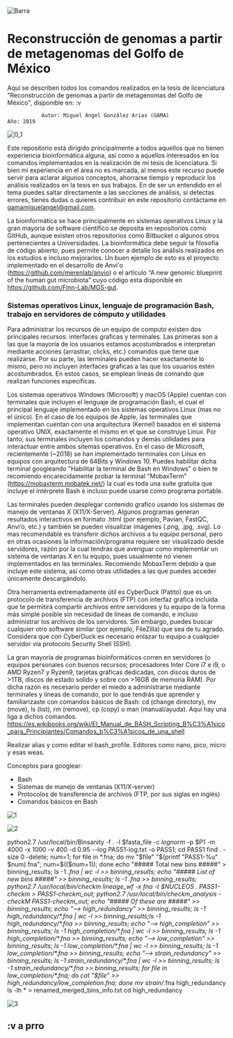 ![Barra](https://user-images.githubusercontent.com/51969194/68169367-74d35c80-ff31-11e9-87e3-6dd06aa1737d.png)

# Reconstrucción de genomas a partir de metagenomas del Golfo de México
Aquí se describen todos los comandos realizados en la tesis de licenciatura "Reconstrucción de genomas a partir de metagenomas del Golfo de México", disponible en: :v

               Autor: Miguel Ángel González Arias (GAMA)                             Año: 2019
                    
                    
![0_1](https://user-images.githubusercontent.com/51969194/68175336-7e1af400-ff46-11e9-9d40-f3f6bf402ca3.png)

Este repositorio está dirigido principalmente a todos aquellos que no tienen experiencia bioinformática alguna, así como a aquellos interesados en los comandos implementados en la realización de mi tesis de licenciatura. Si bien mi experiencia en el área no es marcada, al menos este recurso puede servir para aclarar algunos conceptos, ahorrarse tiempo y reproducir los análisis realizados en la tesis en sus trabajos. En de ser un entendido en el tema puedes saltar directamente a las secciones de análisis, si detectas errores, tienes dudas o quieres contribuir en este repositorio contáctame en gamamiguelangel@gmail.com.

La bioinformática se hace principalmente en sistemas operativos Linux y la gran mayoría de software científico se deposita en repositorios como GitHub, aunque existen otros repositorios como Bitbucket o algunos otros pertenecientes a Universidades. La bioinformática debe seguir la filosofía de código abierto, pues permite conocer a detalle los análisis realizados en los estudios e incluso mejorarlos. Un buen ejemplo de esto es el proyecto implementado en el desarrollo de Anvi'o (https://github.com/merenlab/anvio) o el artículo “A new genomic blueprint of the human gut microbiota” cuyo código esta disponible en https://github.com/Finn-Lab/MGS-gut. 

### Sistemas operativos Linux, lenguaje de programación Bash, trabajo en servidores de cómputo y utilidades 
Para administrar los recursos de un equipo de computo existen dos principales recursos: interfaces graficas y terminales. Las primeras son a las que la mayoría de los usuarios estamos acostumbrados e interpretan mediante acciones (arrastrar, clicks, etc.) comandos que tiene que realizarse. Por su parte, las terminales pueden hacer exactamente lo mismo, pero no incluyen interfaces graficas a las que los usuarios estén acostumbrados. En estos casos, se emplean líneas de comando que realizan funciones específicas. 

Los sistemas operativos Windows (Microsoft) y macOS (Apple) cuentan con terminales que incluyen el lenguaje de programación Bash, el cual el principal lenguaje implementado en los sistemas operativos Linux (mas no el único). En el caso de los equipos de Apple, las terminales que implementan cuentan con una arquitectura (Kernel) basados en el sistema operativo UNIX, exactamente el mismo en el que se construye Linux. Por tanto, sus terminales incluyen los comandos y demás utilidades para interactuar entre ambos sitemas operativos. En el caso de Microsoft, recientemente (~2018) se han implementado terminales con Linux en equipos con arquitectura de 64Bits y Windows 10. Puedes habilitar dicha terminal googleando "Habilitar la terminal de Bash en Windows" o bien te recomiendo encarecidamente probar la terminal "MobaxTerm" (https://mobaxterm.mobatek.net/) la cual es toda una suite gratuita que incluye el intérprete Bash e incluso puede usarse como programa portable. 

Las terminales pueden desplegar contenido grafico usando los sistemas de manejo de ventanas X (X11/X-Server). Algunos programas generan resultados interactivos en formato .html (por ejemplo, Pavian, FastQC, Anvi’o, etc.) y también se pueden visualizar imágenes (.png, .jpg, .svg). Lo mas recomendable es transferir dichos archivos a tu equipo personal, pero en otras ocasiones la información/programa requiere ser visualizado desde servidores, razón por la cual tendrás que averiguar como implementar un sistema de ventanas X en tu equipo, pues usualmente no vienen implementados en las terminales. Recomiendo MobaxTerm debido a que incluye este sistema, así como otras utilidades a las que puedes acceder únicamente descargándolo. 

Otra herramienta extremadamente útil es CyberDuck (Patito) que es un protocolo de transferencia de archivos (FTP) con interfaz gráfica incluida que te permitirá compartir archivos entre servidores y tu equipo de la forma más simple posible sin necesidad de líneas de comando, e incluso administrar los archivos de los servidores. Sin embargo, puedes buscar cualquier otro software similar (por ejemplo, FileZilla) que sea de tu agrado. Considera que con CyberDuck es necesario enlazar tu equipo a cualquier servidor vía protocolo Security Shell (SSH).

La gran mayoría de programas bioinformáticos corren en servidores (o equipos personales con buenos recursos; procesadores Inter Core i7 e i9, o AMD Ryzen7 y Ryzen9, tarjetas gráficas dedicadas, con discos duros de >1TB, discos de estado solido y sobre con >16GB de memoria RAM). Por dicha razón es necesario perder el miedo a administrarse mediante terminales y líneas de comando, por lo que tendrás que aprender y familiarizaste con comandos básicos de Bash: cd (change directory), mv (move), ls (list), rm (remove), cp (copy) o man (manual/ayuda). Aquí hay una liga a dichos comandos. https://es.wikibooks.org/wiki/El_Manual_de_BASH_Scripting_B%C3%A1sico_para_Principiantes/Comandos_b%C3%A1sicos_de_una_shell

Realizar alias y como editar el bash_profile. Editores como nano, pico, micro y esas weas. 


Conceptos para googlear:
- Bash
- Sistemas de manejo de ventanas (X11/X-server)
- Protocolos de transferencia de archivos (FTP, por sus siglas en inglés)
- Comandos básicos en Bash


![1](https://user-images.githubusercontent.com/51969194/68170108-1b206180-ff34-11e9-8f7d-0fe1dc27301f.png)


![2](https://user-images.githubusercontent.com/51969194/68170109-1b206180-ff34-11e9-8b28-9d6ae64a2951.png)


  python2.7 /usr/local/bin/Binsanity -f . -l $fasta_file -c *lognorm* -p $P1 -m 4000 -x 1000 -v 400 -d 0.95 --log PASS1-log.txt -o PASS1;
  cd PASS1
  find . -size 0 -delete;
  num=1; for file in *.fna; do
         mv "$file" "$(printf "PASS1-%u" $num).fna";
         num=$(($num+1));
  done
  echo "##### Total new bins #####" > binning_results; ls -1 *.fna | wc -l >> binning_results;
  echo "##### List of new bins #####" >> binning_results; ls -1 *.fna >> binning_results;
  python2.7 /usr/local/bin/checkm lineage_wf -x fna -t $NUCLEOS . PASS1-checkm > PASS1-checkm_out;
  python2.7 /usr/local/bin/checkm_analysis -checkM PASS1-checkm_out;
  echo "##### Of these are #####" >> binning_results;
  echo "--> high_redundancy" >> binning_results; ls -1 high_redundancy/*.fna | wc -l >> binning_results;ls -1 high_redundancy/*.fna >> binning_results;
  echo "--> high_completion" >> binning_results; ls -1 high_completion/*.fna | wc -l >> binning_results; ls -1 high_completion/*.fna >> binning_results;
  echo "--> low_completion" >> binning_results;  ls -1 low_completion/*.fna | wc -l >> binning_results;  ls -1 low_completion/*.fna >> binning_results;
  echo "--> strain_redundancy" >> binning_results; ls -1 strain_redundancy/*.fna | wc -l >> binning_results;  ls -1 strain_redundancy/*.fna >> binning_results;
  for file in low_completion/*.fna; do
          cat "$file" >> high_redundancy/low_completion.fna;
  done
  mv strain*/*.fna high_redundancy
  ls -lh  * > renamed_merged_bins_info.txt
  cd high_redundancy


![3](https://user-images.githubusercontent.com/51969194/68170106-1a87cb00-ff34-11e9-8cc8-003459b94f6f.png)

## :v a prro 

